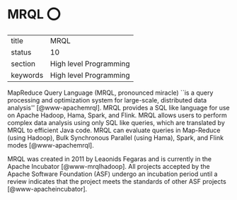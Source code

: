 # MRQL :o:


|          |                        |
| -------- | ---------------------- |
| title    | MRQL                   | 
| status   | 10                     |
| section  | High level Programming |
| keywords | High level Programming |



MapReduce Query Language (MRQL, pronounced miracle) ``is a query
processing and optimization system for large-scale, distributed data
analysis'' [@www-apachemrql]. MRQL provides a SQL like language
for use on Apache Hadoop, Hama, Spark, and Flink.  MRQL allows users
to perform complex data analysis using only SQL like queries, which
are translated by MRQL to efficient Java code. MRQL can evaluate
queries in Map-Reduce (using Hadoop), Bulk Synchronous Parallel (using
Hama), Spark, and Flink modes [@www-apachemrql].

MRQL was created in 2011 by Leaonids Fegaras and is currently in the
Apache Incubator [@www-mrqlhadoop].  All projects accepted by the
Apache Software Foundation (ASF) undergo an incubation period until a
review indicates that the project meets the standards of other ASF
projects [@www-apacheincubator].



